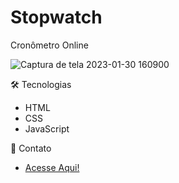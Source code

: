 # Stopwatch
 Cronômetro Online

![Captura de tela 2023-01-30 160900](https://user-images.githubusercontent.com/106001465/215571784-10643110-7053-4e80-bc6e-781b9c5f2bed.png)

🛠 Tecnologias
- HTML
- CSS
- JavaScript

💛 Contato
- <a href="https://henriquecorsi.github.io/portfolio/" target="_blank">Acesse Aqui!</a>

